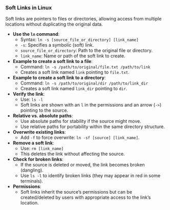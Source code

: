 ### Soft Links in Linux

Soft links are pointers to files or directories, allowing access from multiple locations without duplicating the original data.
- **Use the `ln` command**:
    - Syntax: `ln -s [source_file_or_directory] [link_name]`
    - `-s`: Specifies a symbolic (soft) link.
    - `source_file_or_directory`: Path to the original file or directory.
    - `link_name`: Name or path of the soft link to create.
- **Example to create a soft link to a file**:
    - Command: `ln -s /path/to/original/file.txt /path/to/link`
    - Creates a soft link named `link` pointing to `file.txt`.
- **Example to create a soft link to a directory**:
    - Command: `ln -s /path/to/original/dir /path/to/link_dir`
    - Creates a soft link named `link_dir` pointing to `dir`.
- **Verify the link**:
    - Use: `ls -l`
    - Soft links are shown with an `l` in the permissions and an arrow (`->`) pointing to the source.
- **Relative vs. absolute paths**:
    - Use absolute paths for stability if the source might move.
    - Use relative paths for portability within the same directory structure.
- **Overwrite existing links**:
    - Add `-f` to force overwrite: `ln -sf [source] [link_name]`.
- **Remove a soft link**:
    - Use: `rm [link_name]`
    - This deletes the link without affecting the source.
- **Check for broken links**:
    - If the source is deleted or moved, the link becomes broken (dangling).
    - Use `ls -l` to identify broken links (they may appear in red in some terminals).
- **Permissions**:
    - Soft links inherit the source’s permissions but can be created/deleted by users with appropriate access to the link’s location.